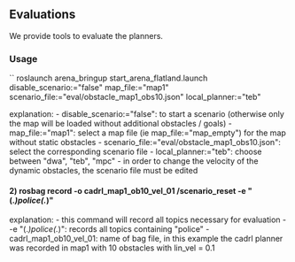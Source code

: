 ## Evaluations
We provide tools to evaluate the planners. 

### Usage
`` roslaunch arena_bringup start_arena_flatland.launch disable_scenario:="false" map_file:="map1" scenario_file:="eval/obstacle_map1_obs10.json" local_planner:="teb"

  explanation:
    - disable_scenario:="false": to start a scenario (otherwise only the map will be loaded without additional obstacles / goals)
    - map_file:="map1": select a map file (ie map_file:="map_empty") for the map without static obstacles
    - scenario_file:="eval/obstacle_map1_obs10.json": select the corresponding scenario file
    - local_planner:="teb": choose between "dwa", "teb", "mpc"
    - in order to change the velocity of the dynamic obstacles, the scenario file must be edited
    
#### 2) rosbag record -o cadrl_map1_ob10_vel_01 /scenario_reset -e "(.*)police(.*)"
  explanation:
    - this command will record all topics necessary for evaluation
    - -e "(.*)police(.*)": records all topics containing "police"
    - cadrl_map1_ob10_vel_01: name of bag file, in this example the cadrl planner was recorded in map1 with 10 obstacles with lin_vel = 0.1
    
